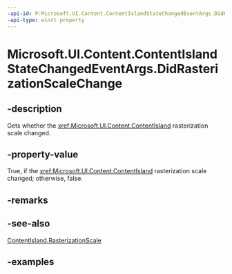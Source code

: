 ```yaml
---
-api-id: P:Microsoft.UI.Content.ContentIslandStateChangedEventArgs.DidRasterizationScaleChange
-api-type: winrt property
---
```


# Microsoft.UI.Content.ContentIslandStateChangedEventArgs.DidRasterizationScaleChange

<!--
public bool DidRasterizationScaleChange { get; }
-->

## -description

Gets whether the <xref:Microsoft.UI.Content.ContentIsland> rasterization scale changed.

## -property-value

True, if the <xref:Microsoft.UI.Content.ContentIsland> rasterization scale changed; otherwise, false.

## -remarks

## -see-also

[ContentIsland.RasterizationScale](contentisland_rasterizationscale.md)

## -examples
